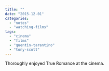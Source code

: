 ```yaml
---
title: ""
date: "2015-12-01"
categories: 
  - "notes"
  - "watching-films"
tags: 
  - "cinema"
  - "films"
  - "quentin-tarantino"
  - "tony-scott"
---
```


Thoroughly enjoyed True Romance at the cinema.
